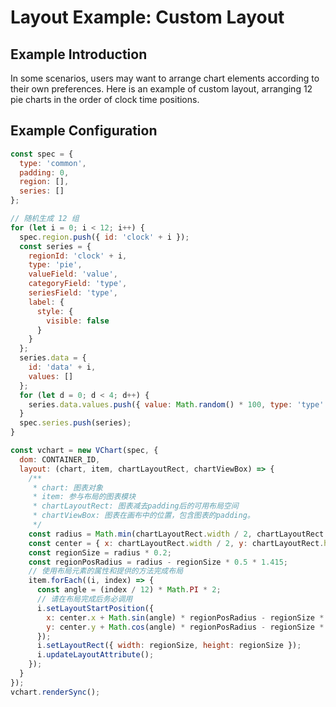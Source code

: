 # Layout Example: Custom Layout

## Example Introduction

In some scenarios, users may want to arrange chart elements according to their own preferences. Here is an example of custom layout, arranging 12 pie charts in the order of clock time positions.

## Example Configuration

```javascript livedemo
const spec = {
  type: 'common',
  padding: 0,
  region: [],
  series: []
};

// 随机生成 12 组
for (let i = 0; i < 12; i++) {
  spec.region.push({ id: 'clock' + i });
  const series = {
    regionId: 'clock' + i,
    type: 'pie',
    valueField: 'value',
    categoryField: 'type',
    seriesField: 'type',
    label: {
      style: {
        visible: false
      }
    }
  };
  series.data = {
    id: 'data' + i,
    values: []
  };
  for (let d = 0; d < 4; d++) {
    series.data.values.push({ value: Math.random() * 100, type: 'type' + d });
  }
  spec.series.push(series);
}

const vchart = new VChart(spec, {
  dom: CONTAINER_ID,
  layout: (chart, item, chartLayoutRect, chartViewBox) => {
    /**
     * chart: 图表对象
     * item: 参与布局的图表模块
     * chartLayoutRect: 图表减去padding后的可用布局空间
     * chartViewBox: 图表在画布中的位置，包含图表的padding。
     */
    const radius = Math.min(chartLayoutRect.width / 2, chartLayoutRect.height / 2);
    const center = { x: chartLayoutRect.width / 2, y: chartLayoutRect.height / 2 };
    const regionSize = radius * 0.2;
    const regionPosRadius = radius - regionSize * 0.5 * 1.415;
    // 使用布局元素的属性和提供的方法完成布局
    item.forEach((i, index) => {
      const angle = (index / 12) * Math.PI * 2;
      // 请在布局完成后务必调用
      i.setLayoutStartPosition({
        x: center.x + Math.sin(angle) * regionPosRadius - regionSize * 0.5,
        y: center.y + Math.cos(angle) * regionPosRadius - regionSize * 0.5
      });
      i.setLayoutRect({ width: regionSize, height: regionSize });
      i.updateLayoutAttribute();
    });
  }
});
vchart.renderSync();
```

